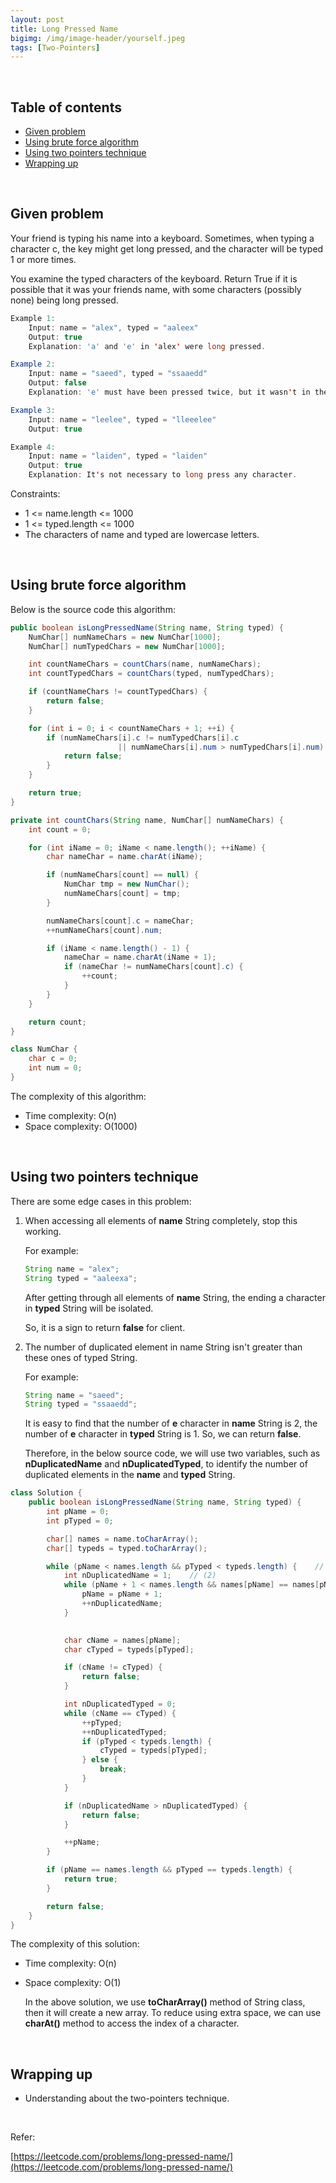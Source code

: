 ```yaml
---
layout: post
title: Long Pressed Name
bigimg: /img/image-header/yourself.jpeg
tags: [Two-Pointers]
---
```




<br>

## Table of contents
- [Given problem](#given-problem)
- [Using brute force algorithm](#using-brute-force-algorithm)
- [Using two pointers technique](#using-two-pointers-technique)
- [Wrapping up](#wrapping-up)


<br>

## Given problem

Your friend is typing his name into a keyboard.  Sometimes, when typing a character c, the key might get long pressed, and the character will be typed 1 or more times.

You examine the typed characters of the keyboard.  Return True if it is possible that it was your friends name, with some characters (possibly none) being long pressed.

```java
Example 1:
    Input: name = "alex", typed = "aaleex"
    Output: true
    Explanation: 'a' and 'e' in 'alex' were long pressed.

Example 2:
    Input: name = "saeed", typed = "ssaaedd"
    Output: false
    Explanation: 'e' must have been pressed twice, but it wasn't in the typed output.

Example 3:
    Input: name = "leelee", typed = "lleeelee"
    Output: true

Example 4:
    Input: name = "laiden", typed = "laiden"
    Output: true
    Explanation: It's not necessary to long press any character.
```

Constraints:
- 1 <= name.length <= 1000
- 1 <= typed.length <= 1000
- The characters of name and typed are lowercase letters.

<br>

## Using brute force algorithm

Below is the source code this algorithm:

```java
public boolean isLongPressedName(String name, String typed) {
    NumChar[] numNameChars = new NumChar[1000];
    NumChar[] numTypedChars = new NumChar[1000];

    int countNameChars = countChars(name, numNameChars);
    int countTypedChars = countChars(typed, numTypedChars);

    if (countNameChars != countTypedChars) {
        return false;
    }

    for (int i = 0; i < countNameChars + 1; ++i) {
        if (numNameChars[i].c != numTypedChars[i].c
                        || numNameChars[i].num > numTypedChars[i].num) {
            return false;
        }
    }

    return true;
}

private int countChars(String name, NumChar[] numNameChars) {
    int count = 0;

    for (int iName = 0; iName < name.length(); ++iName) {
        char nameChar = name.charAt(iName);

        if (numNameChars[count] == null) {
            NumChar tmp = new NumChar();
            numNameChars[count] = tmp;
        }

        numNameChars[count].c = nameChar;
        ++numNameChars[count].num;

        if (iName < name.length() - 1) {
            nameChar = name.charAt(iName + 1);
            if (nameChar != numNameChars[count].c) {
                ++count;
            }
        }
    }

    return count;
}

class NumChar {
    char c = 0;
    int num = 0;
}
```

The complexity of this algorithm:
- Time complexity: O(n)
- Space complexity: O(1000)


<br>

## Using two pointers technique

There are some edge cases in this problem:
1. When accessing all elements of **name** String completely, stop this working.

    For example:

    ```java
    String name = "alex";
    String typed = "aaleexa";
    ```

    After getting through all elements of **name** String, the ending a character in **typed** String will be isolated.

    So, it is a sign to return **false** for client.

2. The number of duplicated element in name String isn't greater than these ones of typed String.

    For example:

    ```java
    String name = "saeed";
    String typed = "ssaaedd";
    ```

    It is easy to find that the number of **e** character in **name** String is 2, the number of **e** character in **typed** String is 1. So, we can return **false**.

    Therefore, in the below source code, we will use two variables, such as **nDuplicatedName** and **nDuplicatedTyped**, to identify the number of duplicated elements in the **name** and **typed** String.

```java
class Solution {
    public boolean isLongPressedName(String name, String typed) {
        int pName = 0;
        int pTyped = 0;

        char[] names = name.toCharArray();
        char[] typeds = typed.toCharArray();

        while (pName < names.length && pTyped < typeds.length) {    // (1)
            int nDuplicatedName = 1;    // (2)
            while (pName + 1 < names.length && names[pName] == names[pName + 1]) {
                pName = pName + 1;
                ++nDuplicatedName;
            }

            
            char cName = names[pName];
            char cTyped = typeds[pTyped];

            if (cName != cTyped) {
                return false;
            }

            int nDuplicatedTyped = 0;
            while (cName == cTyped) {
                ++pTyped;
                ++nDuplicatedTyped;
                if (pTyped < typeds.length) {
                    cTyped = typeds[pTyped];
                } else {
                    break;
                }
            }

            if (nDuplicatedName > nDuplicatedTyped) {
                return false;
            }

            ++pName;
        }

        if (pName == names.length && pTyped == typeds.length) {
            return true;
        }

        return false;
    }
}
```

The complexity of this solution:
- Time complexity: O(n)
- Space complexity: O(1)

    In the above solution, we use **toCharArray()** method of String class, then it will create a new array. To reduce using extra space, we can use **charAt()** method to access the index of a character.

<br>

## Wrapping up

- Understanding about the two-pointers technique.

<br>

Refer:

[https://leetcode.com/problems/long-pressed-name/](https://leetcode.com/problems/long-pressed-name/)